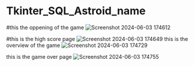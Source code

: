 # Tkinter_SQL_Astroid_name

#this the oppening of the game
![Screenshot 2024-06-03 174612](https://github.com/Abhishekkarnam/Tkinter_SQL_Astroid_name/assets/155548510/e62b6d38-c9e0-463e-aa84-a0d24ea209ff)

#this is the high score page
![Screenshot 2024-06-03 174649](https://github.com/Abhishekkarnam/Tkinter_SQL_Astroid_name/assets/155548510/dc447a26-1112-40cd-affe-55c8f4a5720f)
this is the overview of the game 
![Screenshot 2024-06-03 174729](https://github.com/Abhishekkarnam/Tkinter_SQL_Astroid_name/assets/155548510/a78aab66-f43d-4a27-bb89-acc1de1cde8d)

this is the game over page 
![Screenshot 2024-06-03 174755](https://github.com/Abhishekkarnam/Tkinter_SQL_Astroid_name/assets/155548510/0b6dd1c7-b571-4655-ae56-2aaf52d4dc0c)
